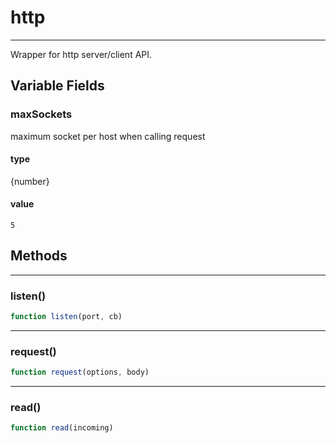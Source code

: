 <!-- @rev 12ce1287a3f745fe0a52fac17f5de418 -->
# http

----


 Wrapper for http server/client API.

 


## Variable Fields

### maxSockets

 maximum socket per host when calling request

 
#### type
{number}

#### value
`5`



## Methods

------------------------------------------------------------------------
### listen()

```js
function listen(port, cb) 
```




------------------------------------------------------------------------
### request()

```js
function request(options, body) 
```




------------------------------------------------------------------------
### read()

```js
function read(incoming) 
```



